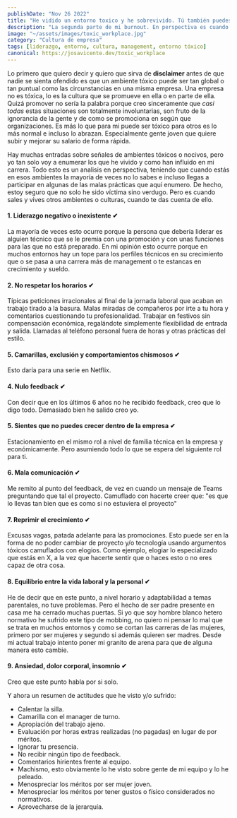 ```yaml
---
publishDate: "Nov 26 2022"
title: "He vidido un entorno toxico y he sobrevivido. Tú también puedes."
description: "La segunda parte de mi burnout. En perspectiva es cuando ves la toxicidad de algunas conductas o situaciones que se consideraban normales en entornos laborales que he vivido."
image: "~/assets/images/toxic_workplace.jpg"
category: "Cultura de empresa"
tags: [liderazgo, entorno, cultura, management, entorno tóxico]
canonical: https://josavicente.dev/toxic_workplace
---
```



Lo primero que quiero decir y quiero que sirva de **disclaimer** antes de que nadie se sienta ofendido es que un ambiente tóxico 
puede ser tan global o tan puntual como las circunstancias en una misma empresa. Una empresa no es tóxica, lo es la cultura que se promueve en ella o en parte de ella. Quizá promover
no sería la palabra porque creo sinceramente que *casi todas* estas situaciones son totalmente involuntarias, son fruto de la ignorancia de la gente y de como se promociona
en según que organizaciones. Es más lo que para mi puede ser tóxico para otros es lo más normal e incluso lo abrazan. Especialmente gente joven que quiere subir y mejorar
su salario de forma rápida.

Hay muchas entradas sobre señales de ambientes tóxicos o nocivos, pero yo tan solo voy a enumerar los que he vivido y como han influido en mi carrera. Todo esto es un analisis en perspectiva, teniendo que cuando estás en esos ambientes la mayoría de veces no lo sabes e incluso llegas a participar en algunas de las malas prácticas que aquí enumero. De hecho, estoy seguro que no solo he sido víctima sino verdugo. Pero es cuando sales y vives otros ambientes o culturas, cuando te das cuenta de ello.

#### 1. Liderazgo negativo o inexistente ✔ 

La mayoría de veces esto ocurre porque la persona que debería liderar es alguien técnico que se le premia con una promoción y con unas funciones para las que no está preparado. En mi opinión esto ocurre porque en muchos entornos hay un tope para los perfiles técnicos en su crecimiento que o se pasa a una carrera más de management o te estancas en crecimiento y sueldo.

#### 2. No respetar los horarios ✔ 

Típicas peticiones irracionales al final de la jornada laboral que acaban en trabajo tirado a la basura. Malas miradas de compañeros por irte a tu hora y comentarios cuestionando tu profesionalidad. Trabajar en festivos sin compensación económica, regalándote simplemente flexibilidad de entrada y salida. Llamadas al teléfono personal fuera de horas y otras prácticas del estilo. 

#### 5. Camarillas, exclusión y comportamientos chismosos ✔ 

Esto daría para una serie en Netflix.

#### 4. Nulo feedback ✔ 

Con decir que en los últimos 6 años no he recibido feedback, creo que lo digo todo. Demasiado bien he salido creo yo.

#### 5. Sientes que no puedes crecer dentro de la empresa ✔ 

Estacionamiento en el mismo rol a nivel de familia técnica en la empresa y económicamente. Pero asumiendo todo lo que se espera del siguiente rol para ti.

#### 6. Mala comunicación ✔ 

Me remito al punto del feedback, de vez en cuando un mensaje de Teams preguntando que tal el proyecto. Camuflado con hacerte creer que: "es que lo llevas tan bien que es como si no estuviera el proyecto"

#### 7. Reprimir el crecimiento ✔ 

Excusas vagas, patada adelante para las promociones. Esto puede ser en la forma de no poder cambiar de proyecto y/o tecnología usando argumentos tóxicos camuflados con elogios. Como ejemplo, elogiar lo especializado que estás en X, a la vez que hacerte sentir que o haces esto o no eres capaz de otra cosa.

#### 8. Equilibrio entre la vida laboral y la personal ✔ 

He de decir que en este punto, a nivel horario y adaptabilidad a temas parentales, no tuve problemas. Pero el hecho de ser padre presente en casa me ha cerrado muchas puertas. Si yo que soy hombre blanco hetero normativo he sufrido este tipo de mobbing, no quiero ni pensar lo mal que se trata en muchos entornos y como se cortan las carreras de las mujeres, primero por ser mujeres y segundo si además quieren ser madres. Desde mi actual trabajo intento poner mi granito de arena para que de alguna manera esto cambie.

#### 9. Ansiedad, dolor corporal, insomnio ✔ 

Creo que este punto habla por si solo.

Y ahora un resumen de actitudes que he visto y/o sufrido: 

- Calentar la silla.
- Camarilla con el manager de turno.
- Apropiación del trabajo ajeno.
- Evaluación por horas extras realizadas (no pagadas) en lugar de por méritos.
- Ignorar tu presencia.
- No recibir ningún tipo de feedback.
- Comentarios hirientes frente al equipo.
- Machismo, esto obviamente lo he visto sobre gente de mi equipo y lo he peleado.
- Menospreciar los méritos por ser mujer joven.
- Menospreciar los méritos por tener gustos o físico considerados no normativos.
- Aprovecharse de la jerarquía.
